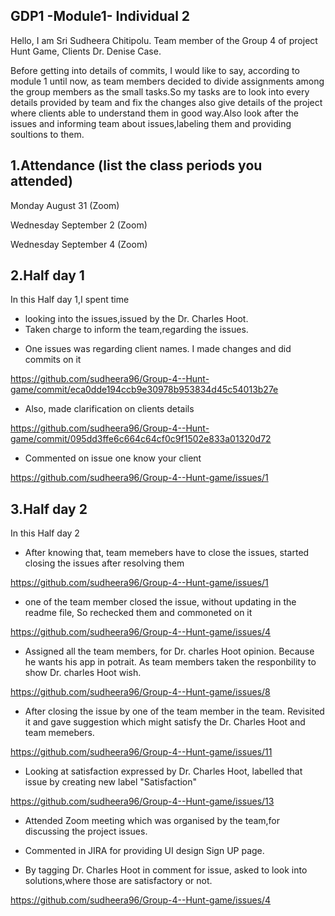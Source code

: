 ## GDP1 -Module1-  Individual 2
Hello, I am Sri Sudheera Chitipolu. Team member of the Group 4 of project Hunt Game, Clients Dr. Denise Case.

Before getting into details of commits, I would like to say, according to module 1 until now, as team members decided to divide assignments among the group members as the small tasks.So my tasks are to look into every details provided by team and fix the changes also give details of the project where clients able to understand them in good way.Also look after the issues and informing team about issues,labeling them and providing soultions to them. 

## 1.Attendance (list the class periods you attended)

Monday August 31 (Zoom)

Wednesday September 2 (Zoom)

Wednesday September 4 (Zoom)

## 2.Half day 1

In this Half day 1,I spent time 

- looking into the issues,issued by the Dr. Charles Hoot.
- Taken charge to inform the team,regarding the issues.

* One issues was regarding client names. I made changes and did commits on it

https://github.com/sudheera96/Group-4--Hunt-game/commit/eca0dde194ccb9e30978b953834d45c54013b27e

* Also, made clarification on clients details

https://github.com/sudheera96/Group-4--Hunt-game/commit/095dd3ffe6c664c64cf0c9f1502e833a01320d72

* Commented on issue one know your client

https://github.com/sudheera96/Group-4--Hunt-game/issues/1

## 3.Half day 2

In this Half day 2

* After knowing that, team memebers have to close the issues, started closing the issues after resolving them

https://github.com/sudheera96/Group-4--Hunt-game/issues/1

* one of the team member closed the issue, without updating in the readme file, So rechecked them and commoneted on it

https://github.com/sudheera96/Group-4--Hunt-game/issues/4

* Assigned all the team members, for Dr. charles Hoot opinion. Because he wants his app in potrait. As team members taken the responbility to show Dr. charles Hoot wish.

https://github.com/sudheera96/Group-4--Hunt-game/issues/8

* After closing the issue by  one of the team member in the team. Revisited it and gave suggestion which might satisfy the Dr. Charles Hoot and team memebers.

https://github.com/sudheera96/Group-4--Hunt-game/issues/11

* Looking at satisfaction expressed by Dr. Charles Hoot, labelled that issue by creating new label "Satisfaction"

https://github.com/sudheera96/Group-4--Hunt-game/issues/13

* Attended Zoom meeting which was organised by the team,for discussing the project issues.



* Commented in JIRA for providing UI design Sign UP page.

* By tagging Dr. Charles Hoot in comment for issue, asked to look into solutions,where those are satisfactory or not.

https://github.com/sudheera96/Group-4--Hunt-game/issues/4


